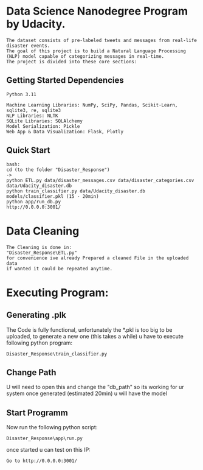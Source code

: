 # Data Science Nanodegree Program by Udacity. 
    The dataset consists of pre-labeled tweets and messages from real-life disaster events. 
    The goal of this project is to build a Natural Language Processing (NLP) model capable of categorizing messages in real-time. 
    The project is divided into these core sections: 
    

## Getting Started Dependencies

    Python 3.11

    Machine Learning Libraries: NumPy, SciPy, Pandas, Scikit-Learn, sqlite3, re, sqlite3
    NLP Libraries: NLTK
    SQLite Libraries: SQLAlchemy
    Model Serialization: Pickle
    Web App & Data Visualization: Flask, Plotly




## Quick Start
    bash:
    cd (to the folder "Disaster_Response")
    ->
    python ETL.py data/disaster_messages.csv data/disaster_categories.csv data/Udacity_disaster.db
    python train_classifier.py data/Udacity_disaster.db models/classifier.pkl (15 - 20min)
    python app/run_db.py
    http://0.0.0.0:3001/







# Data Cleaning

    The Cleaning is done in: 
    "Disaster_Response\ETL.py"
    for convenience ive already Prepared a cleaned File in the uploaded data
    if wanted it could be repeated anytime.
    


# Executing Program:

## Generating .plk

The Code is fully functional, unfortunately the *.pkl is too big to be uploaded,
to generate a new one (this takes a while) u have to execute following python program:

    Disaster_Response\train_classifier.py

## Change Path

U will need to open this and change the "db_path" so its working for ur system
once generated (estimated 20min) u will have the model



## Start Programm

Now run the following python script:
    
    Disaster_Response\app\run.py

once started u can test on this IP:

    Go to http://0.0.0.0:3001/

